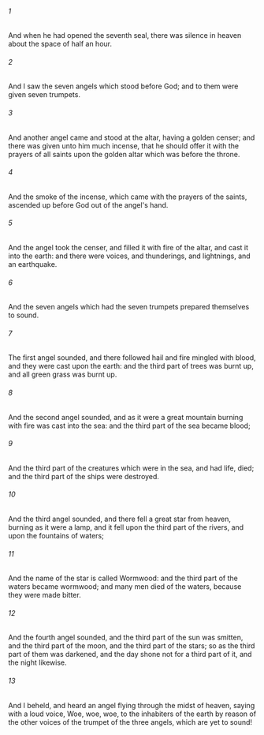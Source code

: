 ###### 1
And when he had opened the seventh seal, there was silence in heaven about the space of half an hour.

###### 2
And I saw the seven angels which stood before God; and to them were given seven trumpets.

###### 3
And another angel came and stood at the altar, having a golden censer; and there was given unto him much incense, that he should offer it with the prayers of all saints upon the golden altar which was before the throne.

###### 4
And the smoke of the incense, which came with the prayers of the saints, ascended up before God out of the angel's hand.

###### 5
And the angel took the censer, and filled it with fire of the altar, and cast it into the earth: and there were voices, and thunderings, and lightnings, and an earthquake.

###### 6
And the seven angels which had the seven trumpets prepared themselves to sound.

###### 7
The first angel sounded, and there followed hail and fire mingled with blood, and they were cast upon the earth: and the third part of trees was burnt up, and all green grass was burnt up.

###### 8
And the second angel sounded, and as it were a great mountain burning with fire was cast into the sea: and the third part of the sea became blood;

###### 9
And the third part of the creatures which were in the sea, and had life, died; and the third part of the ships were destroyed.

###### 10
And the third angel sounded, and there fell a great star from heaven, burning as it were a lamp, and it fell upon the third part of the rivers, and upon the fountains of waters;

###### 11
And the name of the star is called Wormwood: and the third part of the waters became wormwood; and many men died of the waters, because they were made bitter.

###### 12
And the fourth angel sounded, and the third part of the sun was smitten, and the third part of the moon, and the third part of the stars; so as the third part of them was darkened, and the day shone not for a third part of it, and the night likewise.

###### 13
And I beheld, and heard an angel flying through the midst of heaven, saying with a loud voice, Woe, woe, woe, to the inhabiters of the earth by reason of the other voices of the trumpet of the three angels, which are yet to sound!

